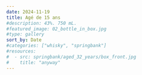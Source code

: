 ```yaml
---
date: 2024-11-19
title: Agé de 15 ans
#description: 43%. 750 mL.
#featured_image: 02_bottle_in_box.jpg
#type: gallery
sort_by: Date
#categories: ["whisky", "springbank"]
#resources:
#  - src: springbank/aged_32_years/box_front.jpg
#    title: "anyway"
---
```

